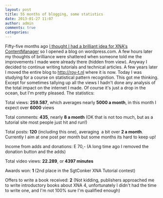 ```yaml
---
layout: post
title: 55 months of blogging, some statistics
date: 2013-01-27 11:07
author: admin
comments: true
categories:
---
```

Fifty-five months ago <a title="My first post!" href="http://127.0.0.1:4000/2008/08/27/Simple-On-demand-Content-Loading-in-XNA.html">I thought I had a brilliant idea for XNA's ContentManager</a> so I opened a blog on wordpress.com. A few hours later my thoughts of brilliance were shattered when someone told me the improvements I made were already there (hidden from view). Anyway I decided to continue writing tutorials and technical articles. A few years later I moved the entire blog to http://roy-t.nl where it is now. Today I was studying for a course on statistical pattern recognition. This got me thinking. Except for sometimes tallying up all the views I hadn't done any analysis of the total impact on the internet I made. Of course it's just a drop in the ocean, but I'm pretty pleased. The statistics:

Total views: <strong>259.587</strong>, which averages nearly <strong>5000 a month</strong>, in this month I expect over <strong>6000</strong> views

Total comments: <strong>435</strong>, nearly <strong>8 a month</strong> (OK that is not too much, but as a tutorial site most people just hit and run!)

Total posts: <strong>120</strong> (including this one), averaging  a bit over <strong>2 a month</strong>. Currently I aim at one post per month but some months its hard to keep up!

Income from adds and donations: E 70,- (A long time ago I removed the donation button and the adds)

Total video views:<strong> 22.289</strong>, or<strong> 4397 minutes</strong>

Awards won: <strong>1 </strong>(2nd place in the SgtConker XNA Tutorial contest)

Offers to write a book received: <strong>2</strong> (Not kidding, publishers approached me to write introductory books about XNA 4, unfortunately I didn't had the time to write one, and I'm not 100% sure I'm qualified enough)
